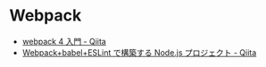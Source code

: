 # Webpack

- [webpack 4 入門 - Qiita](https://qiita.com/soarflat/items/28bf799f7e0335b68186)
- [Webpack+babel+ESLint で構築する Node.js プロジェクト - Qiita](https://qiita.com/TAK_EMI/items/ce81f71abf8e26d0fc61)

